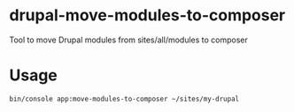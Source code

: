 # drupal-move-modules-to-composer

Tool to move Drupal modules from sites/all/modules to composer

# Usage

```
bin/console app:move-modules-to-composer ~/sites/my-drupal
```
